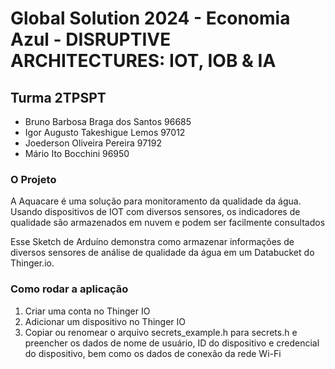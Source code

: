 # Global Solution 2024 - Economia Azul - DISRUPTIVE ARCHITECTURES: IOT, IOB & IA


## Turma 2TPSPT
- Bruno Barbosa Braga dos Santos 96685
- Igor Augusto Takeshigue Lemos 97012
- Joederson Oliveira Pereira 97192
- Mário Ito Bocchini 96950


### O Projeto 
A Aquacare é uma solução para monitoramento da qualidade da água. Usando dispositivos de IOT com diversos sensores, os indicadores de qualidade são armazenados em nuvem e podem ser facilmente consultados 

Esse Sketch de Arduíno demonstra como armazenar informações de diversos sensores de análise de qualidade da água em um Databucket do Thinger.io. 


### Como rodar a aplicação
1. Criar uma conta no Thinger IO
2. Adicionar um dispositivo no Thinger IO
3. Copiar ou renomear o arquivo secrets_example.h para secrets.h e preencher os dados de nome de usuário, ID do dispositivo e credencial do dispositivo, bem como os dados de conexão da rede Wi-Fi
